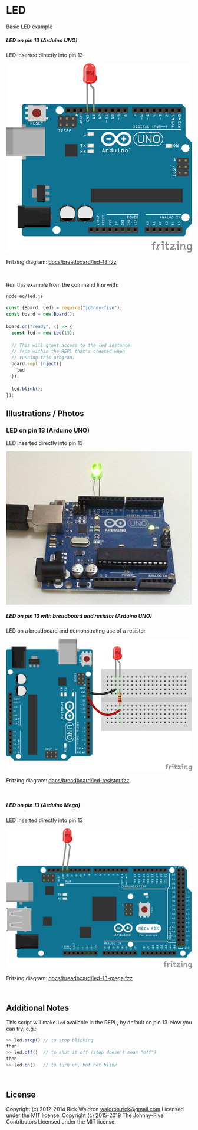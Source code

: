 <!--remove-start-->

# LED

<!--remove-end-->


Basic LED example





##### LED on pin 13 (Arduino UNO)


LED inserted directly into pin 13


![docs/breadboard/led-13.png](breadboard/led-13.png)<br>

Fritzing diagram: [docs/breadboard/led-13.fzz](breadboard/led-13.fzz)

&nbsp;




Run this example from the command line with:
```bash
node eg/led.js
```


```javascript
const {Board, Led} = require("johnny-five");
const board = new Board();

board.on("ready", () => {
  const led = new Led(13);

  // This will grant access to the led instance
  // from within the REPL that's created when
  // running this program.
  board.repl.inject({
    led
  });

  led.blink();
});

```


## Illustrations / Photos


### LED on pin 13 (Arduino UNO)


LED inserted directly into pin 13


![docs/images/led.jpg](images/led.jpg)  

##### LED on pin 13 with breadboard and resistor (Arduino UNO)


LED on a breadboard and demonstrating use of a resistor


![docs/breadboard/led-resistor.png](breadboard/led-resistor.png)<br>

Fritzing diagram: [docs/breadboard/led-resistor.fzz](breadboard/led-resistor.fzz)

&nbsp;
##### LED on pin 13 (Arduino Mega)


LED inserted directly into pin 13


![docs/breadboard/led-13-mega.png](breadboard/led-13-mega.png)<br>

Fritzing diagram: [docs/breadboard/led-13-mega.fzz](breadboard/led-13-mega.fzz)

&nbsp;





## Additional Notes
This script will make `led` available in the REPL, by default on pin 13.
Now you can try, e.g.:
```js
>> led.stop() // to stop blinking
then
>> led.off()  // to shut it off (stop doesn't mean "off")
then
>> led.on()   // to turn on, but not blink
```

&nbsp;

<!--remove-start-->

## License
Copyright (c) 2012-2014 Rick Waldron <waldron.rick@gmail.com>
Licensed under the MIT license.
Copyright (c) 2015-2019 The Johnny-Five Contributors
Licensed under the MIT license.

<!--remove-end-->
